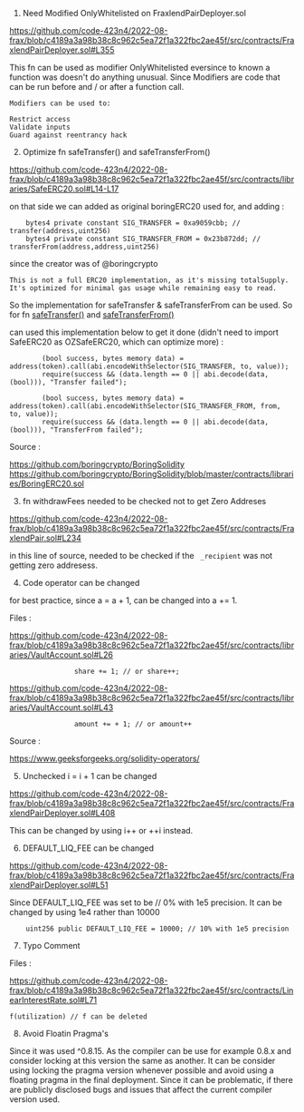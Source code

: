 1. Need Modified OnlyWhitelisted on FraxlendPairDeployer.sol

https://github.com/code-423n4/2022-08-frax/blob/c4189a3a98b38c8c962c5ea72f1a322fbc2ae45f/src/contracts/FraxlendPairDeployer.sol#L355

This fn can be used as modifier OnlyWhitelisted eversince to known a function was doesn't do anything unusual. Since Modifiers are code that can be run before and / or after a function call.

```
Modifiers can be used to:

Restrict access
Validate inputs
Guard against reentrancy hack
```

2. Optimize fn safeTransfer() and safeTransferFrom()

https://github.com/code-423n4/2022-08-frax/blob/c4189a3a98b38c8c962c5ea72f1a322fbc2ae45f/src/contracts/libraries/SafeERC20.sol#L14-L17

on that side we can added as original boringERC20 used for, and adding  :

```
    bytes4 private constant SIG_TRANSFER = 0xa9059cbb; // transfer(address,uint256)
    bytes4 private constant SIG_TRANSFER_FROM = 0x23b872dd; // transferFrom(address,address,uint256)
```

since the creator was of @boringcrypto

```
This is not a full ERC20 implementation, as it's missing totalSupply. It's optimized for minimal gas usage while remaining easy to read.
```

So the implementation for safeTransfer & safeTransferFrom can be used. So for fn [safeTransfer()](https://github.com/code-423n4/2022-08-frax/blob/c4189a3a98b38c8c962c5ea72f1a322fbc2ae45f/src/contracts/libraries/SafeERC20.sol#L60-L66) and [safeTransferFrom()](https://github.com/code-423n4/2022-08-frax/blob/c4189a3a98b38c8c962c5ea72f1a322fbc2ae45f/src/contracts/libraries/SafeERC20.sol#L68-L74)

can used this implementation below to get it done (didn't need to import SafeERC20 as OZSafeERC20, which can optimize more) :

```
        (bool success, bytes memory data) = address(token).call(abi.encodeWithSelector(SIG_TRANSFER, to, value));
        require(success && (data.length == 0 || abi.decode(data, (bool))), "Transfer failed");
```

```
        (bool success, bytes memory data) = address(token).call(abi.encodeWithSelector(SIG_TRANSFER_FROM, from, to, value));
        require(success && (data.length == 0 || abi.decode(data, (bool))), "TransferFrom failed");
```


Source : 

https://github.com/boringcrypto/BoringSolidity
https://github.com/boringcrypto/BoringSolidity/blob/master/contracts/libraries/BoringERC20.sol

3. fn withdrawFees needed to be checked not to get Zero Addreses

https://github.com/code-423n4/2022-08-frax/blob/c4189a3a98b38c8c962c5ea72f1a322fbc2ae45f/src/contracts/FraxlendPair.sol#L234

in this line of source, needed to be checked if the ` _recipient` was not getting zero addresess.

4. Code operator can be changed 

for best practice, since a = a + 1, can be changed into a += 1. 

Files :

https://github.com/code-423n4/2022-08-frax/blob/c4189a3a98b38c8c962c5ea72f1a322fbc2ae45f/src/contracts/libraries/VaultAccount.sol#L26

```
                share += 1; // or share++;
```

https://github.com/code-423n4/2022-08-frax/blob/c4189a3a98b38c8c962c5ea72f1a322fbc2ae45f/src/contracts/libraries/VaultAccount.sol#L43

```
                amount += + 1; // or amount++
```

Source : 

https://www.geeksforgeeks.org/solidity-operators/

5. Unchecked  i = i + 1 can be changed

https://github.com/code-423n4/2022-08-frax/blob/c4189a3a98b38c8c962c5ea72f1a322fbc2ae45f/src/contracts/FraxlendPairDeployer.sol#L408

This can be changed by using i++ or ++i instead.

6. DEFAULT_LIQ_FEE can be changed 

https://github.com/code-423n4/2022-08-frax/blob/c4189a3a98b38c8c962c5ea72f1a322fbc2ae45f/src/contracts/FraxlendPairDeployer.sol#L51

Since DEFAULT_LIQ_FEE was set to be // 0% with 1e5 precision. It can be changed by using 1e4 rather than 10000

```
    uint256 public DEFAULT_LIQ_FEE = 10000; // 10% with 1e5 precision
```

7. Typo Comment 

Files :

https://github.com/code-423n4/2022-08-frax/blob/c4189a3a98b38c8c962c5ea72f1a322fbc2ae45f/src/contracts/LinearInterestRate.sol#L71

```
f(utilization) // f can be deleted
```

8. Avoid Floatin Pragma's

Since it was used ^0.8.15. As the compiler can be use for example 0.8.x and consider locking at this version the same as another. It can be consider using  locking the pragma version whenever possible and avoid using a floating pragma in the final deployment. Since it can be problematic, if there are publicly disclosed bugs and issues that affect the current compiler version used.